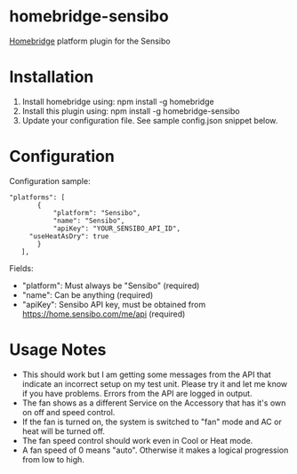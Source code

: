 # homebridge-sensibo
[Homebridge](https://github.com/nfarina/homebridge) platform plugin for the Sensibo

# Installation

1. Install homebridge using: npm install -g homebridge
2. Install this plugin using: npm install -g homebridge-sensibo
3. Update your configuration file. See sample config.json snippet below.

# Configuration

Configuration sample:

 ```
"platforms": [
		{
			"platform": "Sensibo",
			"name": "Sensibo",
			"apiKey": "YOUR_SENSIBO_API_ID",
      "useHeatAsDry": true
		}
	],

```

Fields:

* "platform": Must always be "Sensibo" (required)
* "name": Can be anything (required)
* "apiKey": Sensibo API key, must be obtained from https://home.sensibo.com/me/api (required)

# Usage Notes

* This should work but I am getting some messages from the API that indicate an incorrect setup on my test unit. Please try it and let me know if you have problems. Errors from the API are logged in output.  
* The fan shows as a different Service on the Accessory that has it's own on off and speed control.
* If the fan is turned on, the system is switched to "fan" mode and AC or heat will be turned off.
* The fan speed control should work even in Cool or Heat mode.
* A fan speed of 0 means "auto". Otherwise it makes a logical progression from low to high.
